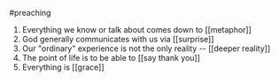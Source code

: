 #preaching 
1. Everything we know or talk about comes down to [[metaphor]]
2. God generally communicates with us via [[surprise]]
3. Our "ordinary" experience is not the only reality -- [[deeper reality]]
4. The point of life is to be able to [[say thank you]]
5. Everything is [[grace]] 